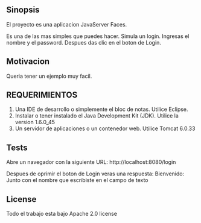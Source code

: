 ## Sinopsis

El proyecto es una aplicacion JavaServer Faces.

Es una de las mas simples que puedes hacer.
Simula un login.
Ingresas el nombre y el password.
Despues das clic en el boton de Login.

## Motivacion

Queria tener un ejemplo muy facil.

## REQUERIMIENTOS
1)	Una IDE de desarrollo o simplemente el bloc de notas. Utilice Eclipse.
2)	Instalar o tener instalado el Java Development Kit (JDK). Utilice la version 1.6.0_45
3)	Un servidor de aplicaciones o un contenedor web. Utilice Tomcat 6.0.33

## Tests

Abre un navegador con la siguiente URL: http://localhost:8080/login

Despues de oprimir el boton de Login veras una respuesta: Bienvenido: Junto con el nombre que escribiste en el campo de texto

## License

Todo el trabajo esta bajo Apache 2.0 license
